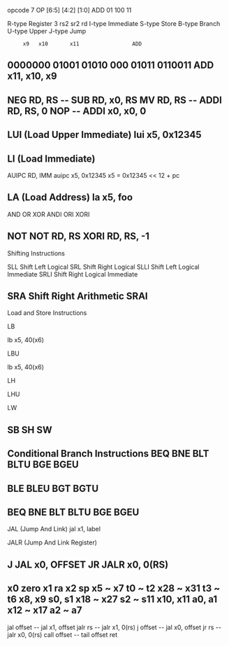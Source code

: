 opcode 7
OP  [6:5] [4:2] [1:0]
ADD 01    100   11

R-type Register 3   rs2 sr2 rd
I-type Immediate
S-type Store
B-type Branch
U-type Upper
J-type Jump

         x9   x10       x11                 ADD
0000000 01001 01010 000 01011   0110011
ADD x11, x10, x9
---------------
NEG RD, RS    -- SUB RD, x0, RS
MV  RD, RS    -- ADDI RD, RS, 0
NOP           -- ADDI x0, x0, 0
------------
LUI (Load Upper Immediate) 
lui x5, 0x12345
------------
LI (Load Immediate)
-----------
AUIPC RD, IMM
auipc x5, 0x12345   x5 = 0x12345 << 12 + pc

LA (Load Address)
la x5, foo
----------
AND 
OR
XOR
ANDI
ORI
XORI

NOT   NOT RD, RS      XORI RD, RS, -1
-----------
Shifting Instructions

SLL   Shift Left Logical
SRL   Shift Right Logical
SLLI  Shift Left Logical Immediate
SRLI  Shift Right Logical Immediate

SRA   Shift Right Arithmetic
SRAI
-------------
Load and Store Instructions

LB

lb x5, 40(x6)

LBU

lb x5, 40(x6)

LH

LHU

LW

SB
SH
SW
----------------
Conditional Branch Instructions
BEQ
BNE
BLT
BLTU
BGE
BGEU
-------------
BLE
BLEU
BGT
BGTU
------------
BEQ
BNE
BLT
BLTU
BGE
BGEU
----------
JAL (Jump And Link)
jal x1, label

JALR (Jump And Link Register)

J
JAL x0, OFFSET
JR
JALR x0, 0(RS)
--------------------
x0               zero
x1               ra
x2               sp
x5 ~ x7          t0 ~ t2
x28 ~ x31        t3 ~ t6
x8, x9           s0, s1
x18 ~ x27        s2 ~ s11
x10, x11         a0, a1
x12 ~ x17        a2 ~ a7
-----------------------
jal offset -- jal x1, offset
jalr rs    -- jalr x1, 0(rs)
j offset   -- jal x0, offset
jr rs      -- jalr x0, 0(rs)
call offset -- 
tail offset
ret 


